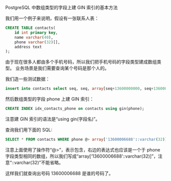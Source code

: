PostgreSQL 中数组类型的字段上建 GIN 索引的基本方法

我们用一个例子来说明，假设有一张联系人表：

```SQL
CREATE TABLE contacts(
    id int primary key,
    name varchar(40),
    phone varchar(32)[],
    address text
);
```

由于现在很多人都由多个手机号码，所以我们把手机号码的字段类型建成数组类型。
业务场景是我们需要查询某个号码是那个人的。

我们造一些测试数据：

```SQL
insert into contacts select seq, seq, array[seq+13600000000, seq+13600000001] from generate_series(1, 500000, 2) as seq;
```

然后数组类型的字段 phone 上建 GIN 索引：

```SQL
CREATE INDEX idx_contacts_phone on contacts using gin(phone);
```

注意建 GIN 索引的语法是“using gin(字段名)”。

查询我们用下面的 SQL:

```SQL
SELECT * FROM contacts WHERE phone @> array['13600006688'::varchar(32)];
```

注意上面使用了操作符“@>”，表示包含，右边的表达式也应该是一个于 phone 字段类型相同的数组，所以我们写成“array[‘13600006688’::varchar(32)]”，注意“::varchar(32)”不能省略。

这样我们就查询出号码 13600006688 是谁的号码了。

